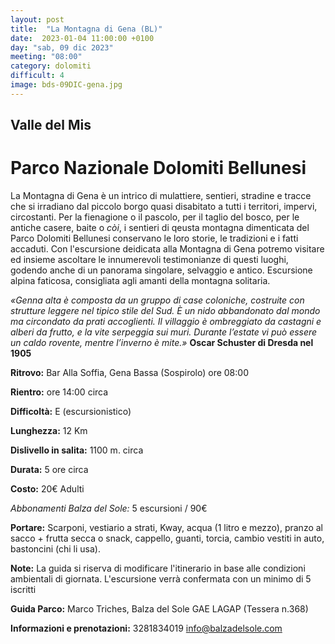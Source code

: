 ```yaml
---
layout: post
title:  "La Montagna di Gena (BL)"
date:  2023-01-04 11:00:00 +0100
day: "sab, 09 dic 2023"
meeting: "08:00"
category: dolomiti 
difficult: 4
image: bds-09DIC-gena.jpg
---
```


## Valle del Mis
# Parco Nazionale Dolomiti Bellunesi

La Montagna di Gena è un intrico di mulattiere, sentieri, stradine e tracce che si irradiano dal piccolo borgo quasi disabitato a tutti i territori, impervi, circostanti. Per la fienagione o il pascolo, per il taglio del bosco, per le antiche casere, baite o *còi*, i sentieri di qeusta montagna dimenticata del Parco Dolomiti Bellunesi conservano le loro storie, le tradizioni e i fatti accaduti.
Con l'escursione deidicata alla Montagna di Gena potremo visitare ed insieme ascoltare le innumerevoli testimonianze di questi luoghi, godendo anche di un panorama singolare, selvaggio e antico.
Escursione alpina faticosa, consigliata agli amanti della montagna solitaria.

*«Genna alta è composta da un gruppo di case coloniche, costruite con strutture leggere nel tipico stile del Sud. È un nido abbandonato dal mondo ma circondato da prati accoglienti. Il villaggio è ombreggiato da castagni e alberi da frutto, e la vite serpeggia sui muri. Durante l’estate vi può essere un caldo rovente, mentre l’inverno è mite.»*
**Oscar Schuster di Dresda nel 1905**


**Ritrovo:** Bar Alla Soffia, Gena Bassa (Sospirolo) ore 08:00

**Rientro:** ore 14:00 circa 

**Difficoltà:** E (escursionistico)

**Lunghezza:** 12 Km

**Dislivello in salita:**  1100 m. circa

**Durata:** 5 ore circa

**Costo:** 20€ Adulti

*Abbonamenti Balza del Sole:* 5 escursioni / 90€

**Portare:** Scarponi, vestiario a strati, Kway, acqua (1 litro e mezzo), pranzo al sacco + frutta secca o snack, cappello, guanti, torcia, cambio vestiti in auto, bastoncini (chi li usa). 

**Note:** La guida si riserva di modificare l'itinerario in base alle condizioni ambientali di giornata. L'escursione verrà confermata con un minimo di 5 iscritti

**Guida Parco:** Marco Triches, Balza del Sole GAE LAGAP (Tessera n.368)

**Informazioni e prenotazioni:** 3281834019 info@balzadelsole.com 
